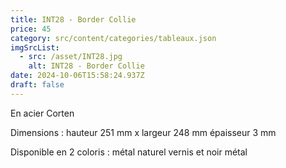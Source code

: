 ```yaml
---
title: INT28 - Border Collie
price: 45
category: src/content/categories/tableaux.json
imgSrcList:
  - src: /asset/INT28.jpg
    alt: INT28 - Border Collie
date: 2024-10-06T15:58:24.937Z
draft: false
---
```


En acier Corten

Dimensions : hauteur  251 mm x largeur 248 mm   épaisseur 3 mm

Disponible en 2 coloris : métal naturel vernis et noir métal
